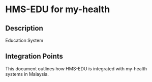 # HMS-EDU for my-health

## Description

Education System

## Integration Points

This document outlines how HMS-EDU is integrated with my-health systems in Malaysia.
